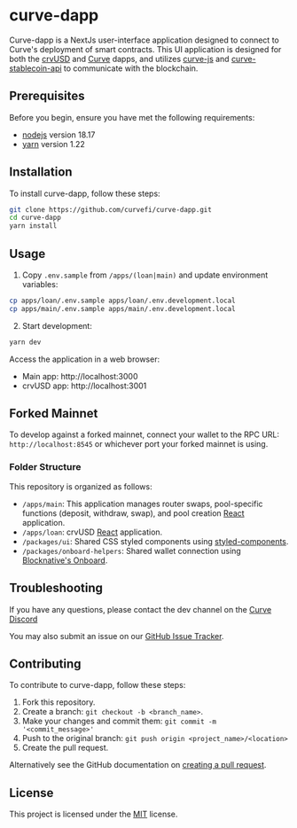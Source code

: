 # curve-dapp
Curve-dapp is a NextJs user-interface application designed to connect to Curve's deployment of smart contracts. This UI application is designed for both the [crvUSD](https://crvusd-curve.fi) and [Curve](https://curve.fi) dapps, and utilizes [curve-js](https://github.com/curvefi/curve-js) and [curve-stablecoin-api](https://github.com/curvefi/curve-stablecoin-js) to communicate with the blockchain. 

## Prerequisites
Before you begin, ensure you have met the following requirements:
- [nodejs](https://nodejs.org/) version 18.17
- [yarn](https://yarnpkg.com/) version 1.22

## Installation
To install curve-dapp, follow these steps:
```bash
git clone https://github.com/curvefi/curve-dapp.git
cd curve-dapp
yarn install
```


## Usage
1. Copy `.env.sample` from `/apps/(loan|main)` and update environment variables:
```bash
cp apps/loan/.env.sample apps/loan/.env.development.local
cp apps/main/.env.sample apps/main/.env.development.local
```

2. Start development:
```bash
yarn dev
```

Access the application in a web browser:
- Main app: http://localhost:3000
- crvUSD app: http://localhost:3001

## Forked Mainnet
To develop against a forked mainnet, connect your wallet to the RPC URL: `http://localhost:8545` or whichever port your forked mainnet is using.

### Folder Structure
This repository is organized as follows:
- `/apps/main`: This application manages router swaps, pool-specific functions (deposit, withdraw, swap), and pool creation [React](https://react.dev/) application.
- `/apps/loan`: crvUSD [React](https://react.dev/) application.
- `/packages/ui`: Shared CSS styled components using [styled-components](https://styled-components.com/).
- `/packages/onboard-helpers`: Shared wallet connection using [Blocknative's Onboard](https://onboard.blocknative.com/).

## Troubleshooting
If you have any questions, please contact the dev channel on the [Curve Discord](https://discord.gg/sGDwYnb6W9)

You may also submit an issue on our [GitHub Issue Tracker](https://github.com/curvefi/curve-dapp/issues).

## Contributing
To contribute to curve-dapp, follow these steps:
1. Fork this repository.
2. Create a branch: `git checkout -b <branch_name>`.
3. Make your changes and commit them: `git commit -m '<commit_message>'`
4. Push to the original branch: `git push origin <project_name>/<location>`
5. Create the pull request.

Alternatively see the GitHub documentation on [creating a pull request](https://help.github.com/en/github/collaborating-with-issues-and-pull-requests/creating-a-pull-request).

## License
This project is licensed under the [MIT](LICENSE) license.
